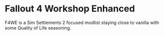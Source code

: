 # Fallout 4 Workshop Enhanced
F4WE is a Sim Settlements 2 focused modlist staying close to vanilla with some Quality of Life seasoning.
